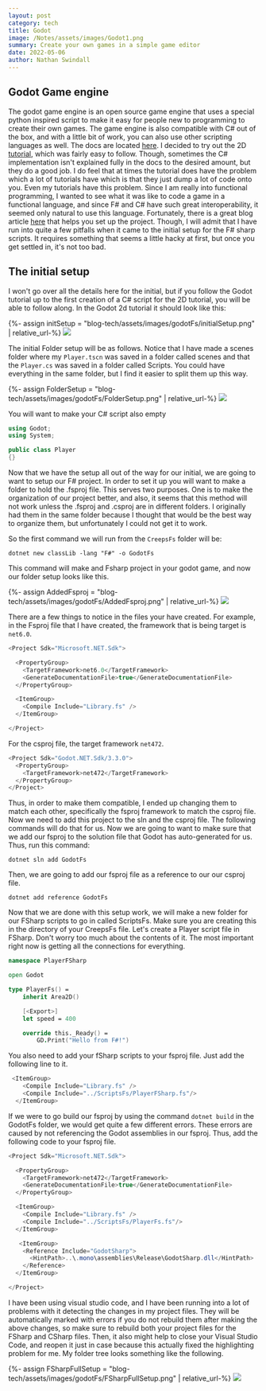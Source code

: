 ```yaml
---
layout: post
category: tech
title: Godot
image: /Notes/assets/images/Godot1.png
summary: Create your own games in a simple game editor
date: 2022-05-06
author: Nathan Swindall
---
```


## <strong>Godot Game engine</strong>

The godot game engine is an open source game engine that uses a special python inspired script to make it easy for people new to programming to create their own games. The game engine is also compatible with C# out of the box, and with a little bit of work, you can also use other scripting languages as well. The docs are located [here](https://docs.godotengine.org/en/stable/index.html). I decided to try out the 2D [tutorial](https://docs.godotengine.org/en/stable/getting_started/first_2d_game/index.html), which was fairly easy to follow. Though, sometimes the C# implementation isn't explained fully in the docs to the desired amount, but they do a good job. I do feel that at times the tutorial does have the problem which a lot of tutorials have which is that they just dump a lot of code onto you. Even my tutorials have this problem. Since I am really into functional programming, I wanted to see what it was like to code a game in a functional language, and since F# and C# have such great interoperability, it seemed only natural to use this language. Fortunately, there is a great blog article [here](http://www.lkokemohr.de/fsharp_godot.html) that helps you set up the project. Though, I will admit that I have run into quite a few pitfalls when it came to the initial setup for the F# sharp scripts. It requires something that seems a little hacky at first, but once you get settled in, it's not too bad. 


## <strong>The initial setup</strong>

I won't go over all the details here for the initial, but if you follow the Godot tutorial up to the first creation of a C# script for the 2D tutorial, you will be able to follow along. In the Godot 2d tutorial it should look like this: 

<p></p>
{%- assign initSetup = "blog-tech/assets/images/godotFs/initialSetup.png" | relative_url-%}
<img src ="{{initSetup}}">
<p></p>

The initial Folder setup will be as follows. Notice that I have made a scenes folder where my `Player.tscn` was saved in a folder called scenes and that the `Player.cs` was saved in a folder called Scripts. You could have everything in the same folder, but I find it easier to split them up this way.

<p></p>
{%- assign FolderSetup = "blog-tech/assets/images/godotFs/FolderSetup.png" | relative_url-%}
<img src ="{{FolderSetup}}">
<p></p>

You will want to make your C# script also empty

```csharp 
using Godot;
using System;

public class Player 
{}
```

Now that we have the setup all out of the way for our initial, we are going to want to setup our F# project. In order to set it up you will want to make a folder to hold the .fsproj file. This serves two purposes. One is to make the organization of our project better, and also, it seems that this method will not work unless the .fsproj and .csproj are in different folders. I originally had them in the same folder because I thought that would be the best way to organize them, but unfortunately I could not get it to work. 

So the first command we will run from the `CreepsFs` folder will be: 

`dotnet new classLib -lang "F#" -o GodotFs` 

This command will make and Fsharp project in your godot game, and now our folder setup looks like this. 


<p></p>
{%- assign AddedFsproj = "blog-tech/assets/images/godotFs/AddedFsproj.png" | relative_url-%}
<img src ="{{AddedFsproj}}">
<p></p>

There are a few things to notice in the files your have created. For example, in the Fsproj file that I have created, the framework that is being target is `net6.0`.


```cs
<Project Sdk="Microsoft.NET.Sdk">

  <PropertyGroup>
    <TargetFramework>net6.0</TargetFramework>
    <GenerateDocumentationFile>true</GenerateDocumentationFile>
  </PropertyGroup>

  <ItemGroup>
    <Compile Include="Library.fs" />
  </ItemGroup>

</Project>

```
For the csproj file, the target framework `net472`.

```cs
<Project Sdk="Godot.NET.Sdk/3.3.0">
  <PropertyGroup>
    <TargetFramework>net472</TargetFramework>
  </PropertyGroup>
</Project>
```


Thus, in order to make them compatible, I ended up changing them to match each other, specifically the fsproj framework to match the csproj file.  Now we need to add this project to the sln and the csproj file. The following commands will do that for us. Now we are going to want to make sure that we add our fsproj to the solution file that Godot has auto-generated for us. Thus, run this command: 

`dotnet sln add GodotFs`

Then, we are going to add our fsproj file as a reference to our our csproj file. 

`dotnet add reference GodotFs`

Now that we are done with this setup work, we will make a new folder for our FSharp scripts to go in called ScriptsFs. Make sure you are creating this in the directory of your CreepsFs file. Let's create a Player script file in FSharp. Don't worry too much about the contents of it. The most important right now is getting all the connections for everything. 

```fs
namespace PlayerFSharp

open Godot

type PlayerFs() = 
    inherit Area2D() 

    [<Export>]
    let speed = 400 

    override this._Ready() = 
        GD.Print("Hello from F#!")
```

You also need to add your fSharp scripts to your fsproj file. Just add the following line to it. 

```cs
 <ItemGroup>
    <Compile Include="Library.fs" />
    <Compile Include="../ScriptsFs/PlayerFSharp.fs"/>
  </ItemGroup>
```

If we were to go build our fsproj by using the command `dotnet build` in the GodotFs folder, we would get quite a few different errors. These errors are caused by not referencing the Godot assemblies in our fsproj. Thus, add the following code to your fsproj file. 

```csharp
<Project Sdk="Microsoft.NET.Sdk">

  <PropertyGroup>
    <TargetFramework>net472</TargetFramework>
    <GenerateDocumentationFile>true</GenerateDocumentationFile>
  </PropertyGroup>

  <ItemGroup>
    <Compile Include="Library.fs" />
    <Compile Include="../ScriptsFs/PlayerFs.fs"/>
  </ItemGroup>

   <ItemGroup>
    <Reference Include="GodotSharp">
      <HintPath>..\.mono\assemblies\Release\GodotSharp.dll</HintPath>
    </Reference>
  </ItemGroup>

</Project>
```


I have been using visual studio code, and I have been running into a lot of problems with it detecting the changes in my project files. They will be automatically marked with errors if you do not rebuild them after making the above changes, so make sure to rebuild both your project files for the FSharp and CSharp files. Then, it also might help to close your Visual Studio Code, and reopen it just in case because this actually fixed the highlighting problem for me. My folder tree looks something like the following. 


<p></p>
{%- assign FSharpFullSetup = "blog-tech/assets/images/godotFs/FSharpFullSetup.png" | relative_url-%}
<img src ="{{FSharpFullSetup}}">
<p></p>




